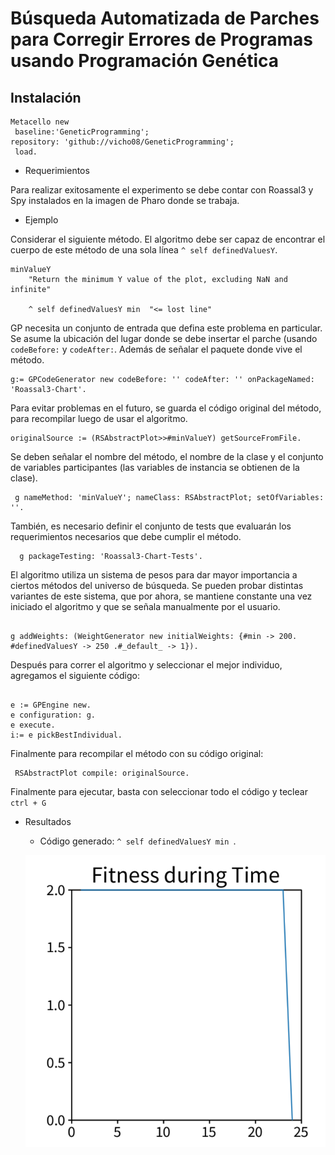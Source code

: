 # Búsqueda Automatizada de Parches para Corregir Errores de Programas usando Programación Genética


## Instalación 


```Smalltalk
Metacello new
 baseline:'GeneticProgramming';
repository: 'github://vicho08/GeneticProgramming';
 load.
 ```

* Requerimientos

Para realizar exitosamente el experimento se debe contar con Roassal3 y Spy instalados en la imagen de Pharo donde se trabaja. 

* Ejemplo

Considerar el siguiente método. El algoritmo debe ser capaz de encontrar el cuerpo de este método de una sola línea `^ self definedValuesY`.

<pre><code>minValueY
	"Return the minimum Y value of the plot, excluding NaN and infinite"
	
	^ self definedValuesY min  "<= lost line" 
</code></pre>
	    
GP necesita un conjunto de entrada que defina este problema en particular. Se asume la ubicación del lugar donde se debe insertar el parche (usando `codeBefore:` y `codeAfter:`. Además de señalar el paquete donde vive el método.

<pre><code>g:= GPCodeGenerator new codeBefore: '' codeAfter: '' onPackageNamed: 'Roassal3-Chart'.</code></pre>

Para evitar problemas en el futuro, se guarda el código original del método, para recompilar luego de usar el algoritmo. 

<pre><code>originalSource := (RSAbstractPlot>>#minValueY) getSourceFromFile. </code></pre>

Se deben señalar el nombre del método, el nombre de la clase y el conjunto de variables participantes (las variables de instancia se obtienen de la clase). 

<pre><code> g nameMethod: 'minValueY'; nameClass: RSAbstractPlot; setOfVariables: ''. </code></pre>

También, es necesario definir el conjunto de tests que evaluarán los requerimientos necesarios que debe cumplir el método.

<pre><code>  g packageTesting: 'Roassal3-Chart-Tests'. </code></pre>

El algoritmo utiliza un sistema de pesos para dar mayor importancia a ciertos métodos del universo de búsqueda. Se pueden probar distintas variantes de este sistema, que por ahora, se mantiene constante una vez iniciado el algoritmo y que se señala manualmente por el usuario.
<pre><code>
g addWeights: (WeightGenerator new initialWeights: {#min -> 200. #definedValuesY -> 250 .#_default_ -> 1}).
</code></pre>

Después para correr el algoritmo y seleccionar el mejor individuo, agregamos el siguiente código:

<pre><code>
e := GPEngine new.
e configuration: g.
e execute.
i:= e pickBestIndividual.
</code></pre>

Finalmente para recompilar el método con su código original: 

<pre><code> RSAbstractPlot compile: originalSource. </code></pre>

Finalmente para ejecutar, basta con seleccionar todo el código y teclear `ctrl + G`

* Resultados

	- Código generado: `^ self definedValuesY min `. 
	
	![alt text](https://github.com/vicho08/GeneticProgramming/blob/master/images/fitnessTime02.png "Evolución fitness durante el avance del programa genético")



